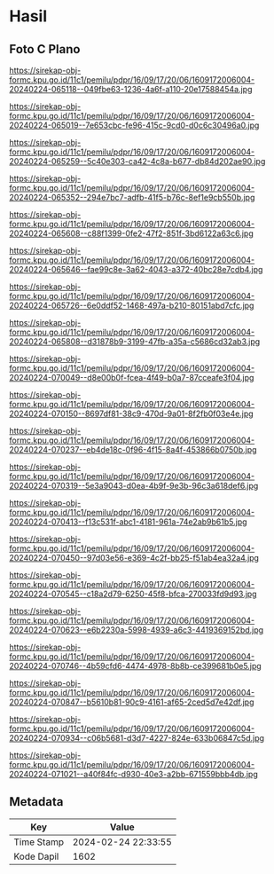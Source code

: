 # Hasil

## Foto C Plano

https://sirekap-obj-formc.kpu.go.id/11c1/pemilu/pdpr/16/09/17/20/06/1609172006004-20240224-065118--049fbe63-1236-4a6f-a110-20e17588454a.jpg

https://sirekap-obj-formc.kpu.go.id/11c1/pemilu/pdpr/16/09/17/20/06/1609172006004-20240224-065019--7e653cbc-fe96-415c-9cd0-d0c6c30496a0.jpg

https://sirekap-obj-formc.kpu.go.id/11c1/pemilu/pdpr/16/09/17/20/06/1609172006004-20240224-065259--5c40e303-ca42-4c8a-b677-db84d202ae90.jpg

https://sirekap-obj-formc.kpu.go.id/11c1/pemilu/pdpr/16/09/17/20/06/1609172006004-20240224-065352--294e7bc7-adfb-41f5-b76c-8ef1e9cb550b.jpg

https://sirekap-obj-formc.kpu.go.id/11c1/pemilu/pdpr/16/09/17/20/06/1609172006004-20240224-065608--c88f1399-0fe2-47f2-851f-3bd6122a63c6.jpg

https://sirekap-obj-formc.kpu.go.id/11c1/pemilu/pdpr/16/09/17/20/06/1609172006004-20240224-065646--fae99c8e-3a62-4043-a372-40bc28e7cdb4.jpg

https://sirekap-obj-formc.kpu.go.id/11c1/pemilu/pdpr/16/09/17/20/06/1609172006004-20240224-065726--6e0ddf52-1468-497a-b210-80151abd7cfc.jpg

https://sirekap-obj-formc.kpu.go.id/11c1/pemilu/pdpr/16/09/17/20/06/1609172006004-20240224-065808--d31878b9-3199-47fb-a35a-c5686cd32ab3.jpg

https://sirekap-obj-formc.kpu.go.id/11c1/pemilu/pdpr/16/09/17/20/06/1609172006004-20240224-070049--d8e00b0f-fcea-4f49-b0a7-87cceafe3f04.jpg

https://sirekap-obj-formc.kpu.go.id/11c1/pemilu/pdpr/16/09/17/20/06/1609172006004-20240224-070150--8697df81-38c9-470d-9a01-8f2fb0f03e4e.jpg

https://sirekap-obj-formc.kpu.go.id/11c1/pemilu/pdpr/16/09/17/20/06/1609172006004-20240224-070237--eb4de18c-0f96-4f15-8a4f-453866b0750b.jpg

https://sirekap-obj-formc.kpu.go.id/11c1/pemilu/pdpr/16/09/17/20/06/1609172006004-20240224-070319--5e3a9043-d0ea-4b9f-9e3b-96c3a618def6.jpg

https://sirekap-obj-formc.kpu.go.id/11c1/pemilu/pdpr/16/09/17/20/06/1609172006004-20240224-070413--f13c531f-abc1-4181-961a-74e2ab9b61b5.jpg

https://sirekap-obj-formc.kpu.go.id/11c1/pemilu/pdpr/16/09/17/20/06/1609172006004-20240224-070450--97d03e56-e369-4c2f-bb25-f51ab4ea32a4.jpg

https://sirekap-obj-formc.kpu.go.id/11c1/pemilu/pdpr/16/09/17/20/06/1609172006004-20240224-070545--c18a2d79-6250-45f8-bfca-270033fd9d93.jpg

https://sirekap-obj-formc.kpu.go.id/11c1/pemilu/pdpr/16/09/17/20/06/1609172006004-20240224-070623--e6b2230a-5998-4939-a6c3-4419369152bd.jpg

https://sirekap-obj-formc.kpu.go.id/11c1/pemilu/pdpr/16/09/17/20/06/1609172006004-20240224-070746--4b59cfd6-4474-4978-8b8b-ce399681b0e5.jpg

https://sirekap-obj-formc.kpu.go.id/11c1/pemilu/pdpr/16/09/17/20/06/1609172006004-20240224-070847--b5610b81-90c9-4161-af65-2ced5d7e42df.jpg

https://sirekap-obj-formc.kpu.go.id/11c1/pemilu/pdpr/16/09/17/20/06/1609172006004-20240224-070934--c06b5681-d3d7-4227-824e-633b06847c5d.jpg

https://sirekap-obj-formc.kpu.go.id/11c1/pemilu/pdpr/16/09/17/20/06/1609172006004-20240224-071021--a40f84fc-d930-40e3-a2bb-671559bbb4db.jpg


## Metadata

| Key        | Value               |
| ---------- | ------------------- |
| Time Stamp | 2024-02-24 22:33:55 |
| Kode Dapil | 1602                |



